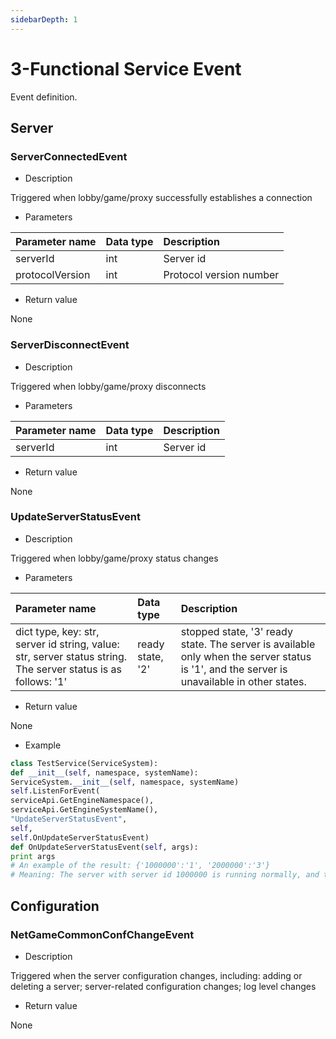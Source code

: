 ```yaml
--- 
sidebarDepth: 1 
--- 
```


# <span id="3-Functional Service Event"></span>3-Functional Service Event 

Event definition. 

<span id="Server"></span> 
## Server 

<span id="ServerConnectedEvent"></span> 
### ServerConnectedEvent 

- Description 

Triggered when lobby/game/proxy successfully establishes a connection 

- Parameters 

| Parameter name | Data type | Description | 
| :--- | :--- | :--- | 
| serverId | int | Server id | 
| protocolVersion | int | Protocol version number | 
- Return value 

None 
<span id="ServerDisconnectEvent"></span> 
### ServerDisconnectEvent 

- Description 

Triggered when lobby/game/proxy disconnects 

- Parameters 

| Parameter name | Data type | Description | 
| :--- | :--- | :--- | 
| serverId | int | Server id | 
- Return value 

None 
<span id="UpdateServerStatusEvent"></span> 
### UpdateServerStatusEvent 

- Description 

Triggered when lobby/game/proxy status changes 


- Parameters 

| Parameter name | Data type | Description | 
| :--- | :--- | :--- | 
| dict type, key: str, server id string, value: str, server status string. The server status is as follows: '1' | ready state, '2' | stopped state, '3' ready state. The server is available only when the server status is '1', and the server is unavailable in other states. | 
- Return value 

None 
- Example 

```python 
class TestService(ServiceSystem): 
def __init__(self, namespace, systemName): 
ServiceSystem.__init__(self, namespace, systemName) 
self.ListenForEvent( 
serviceApi.GetEngineNamespace(), 
serviceApi.GetEngineSystemName(), 
"UpdateServerStatusEvent", 
self, 
self.OnUpdateServerStatusEvent) 
def OnUpdateServerStatusEvent(self, args): 
print args 
# An example of the result: {'1000000':'1', '2000000':'3'} 
# Meaning: The server with server id 1000000 is running normally, and the server with server id 2000000 is in the ready state. 
``` 
<span id="Configuration"></span> 
## Configuration 

<span id="NetGameCommonConfChangeEvent"></span> 
### NetGameCommonConfChangeEvent 

- Description 

Triggered when the server configuration changes, including: adding or deleting a server; server-related configuration changes; log level changes 

- Return value 

None 
